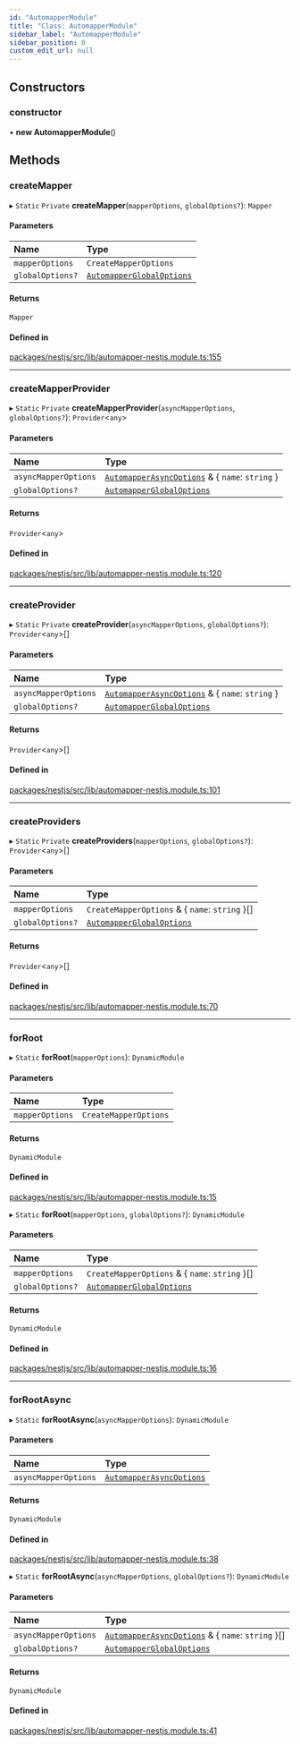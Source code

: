 ```yaml
---
id: "AutomapperModule"
title: "Class: AutomapperModule"
sidebar_label: "AutomapperModule"
sidebar_position: 0
custom_edit_url: null
---
```


## Constructors

### constructor

• **new AutomapperModule**()

## Methods

### createMapper

▸ `Static` `Private` **createMapper**(`mapperOptions`, `globalOptions?`): `Mapper`

#### Parameters

| Name | Type |
| :------ | :------ |
| `mapperOptions` | `CreateMapperOptions` |
| `globalOptions?` | [`AutomapperGlobalOptions`](../interfaces/AutomapperGlobalOptions.md) |

#### Returns

`Mapper`

#### Defined in

[packages/nestjs/src/lib/automapper-nestjs.module.ts:155](https://github.com/nartc/mapper/blob/26cdf55/packages/nestjs/src/lib/automapper-nestjs.module.ts#L155)

___

### createMapperProvider

▸ `Static` `Private` **createMapperProvider**(`asyncMapperOptions`, `globalOptions?`): `Provider`<`any`\>

#### Parameters

| Name | Type |
| :------ | :------ |
| `asyncMapperOptions` | [`AutomapperAsyncOptions`](../interfaces/AutomapperAsyncOptions.md) & { `name`: `string`  } |
| `globalOptions?` | [`AutomapperGlobalOptions`](../interfaces/AutomapperGlobalOptions.md) |

#### Returns

`Provider`<`any`\>

#### Defined in

[packages/nestjs/src/lib/automapper-nestjs.module.ts:120](https://github.com/nartc/mapper/blob/26cdf55/packages/nestjs/src/lib/automapper-nestjs.module.ts#L120)

___

### createProvider

▸ `Static` `Private` **createProvider**(`asyncMapperOptions`, `globalOptions?`): `Provider`<`any`\>[]

#### Parameters

| Name | Type |
| :------ | :------ |
| `asyncMapperOptions` | [`AutomapperAsyncOptions`](../interfaces/AutomapperAsyncOptions.md) & { `name`: `string`  } |
| `globalOptions?` | [`AutomapperGlobalOptions`](../interfaces/AutomapperGlobalOptions.md) |

#### Returns

`Provider`<`any`\>[]

#### Defined in

[packages/nestjs/src/lib/automapper-nestjs.module.ts:101](https://github.com/nartc/mapper/blob/26cdf55/packages/nestjs/src/lib/automapper-nestjs.module.ts#L101)

___

### createProviders

▸ `Static` `Private` **createProviders**(`mapperOptions`, `globalOptions?`): `Provider`<`any`\>[]

#### Parameters

| Name | Type |
| :------ | :------ |
| `mapperOptions` | `CreateMapperOptions` & { `name`: `string`  }[] |
| `globalOptions?` | [`AutomapperGlobalOptions`](../interfaces/AutomapperGlobalOptions.md) |

#### Returns

`Provider`<`any`\>[]

#### Defined in

[packages/nestjs/src/lib/automapper-nestjs.module.ts:70](https://github.com/nartc/mapper/blob/26cdf55/packages/nestjs/src/lib/automapper-nestjs.module.ts#L70)

___

### forRoot

▸ `Static` **forRoot**(`mapperOptions`): `DynamicModule`

#### Parameters

| Name | Type |
| :------ | :------ |
| `mapperOptions` | `CreateMapperOptions` |

#### Returns

`DynamicModule`

#### Defined in

[packages/nestjs/src/lib/automapper-nestjs.module.ts:15](https://github.com/nartc/mapper/blob/26cdf55/packages/nestjs/src/lib/automapper-nestjs.module.ts#L15)

▸ `Static` **forRoot**(`mapperOptions`, `globalOptions?`): `DynamicModule`

#### Parameters

| Name | Type |
| :------ | :------ |
| `mapperOptions` | `CreateMapperOptions` & { `name`: `string`  }[] |
| `globalOptions?` | [`AutomapperGlobalOptions`](../interfaces/AutomapperGlobalOptions.md) |

#### Returns

`DynamicModule`

#### Defined in

[packages/nestjs/src/lib/automapper-nestjs.module.ts:16](https://github.com/nartc/mapper/blob/26cdf55/packages/nestjs/src/lib/automapper-nestjs.module.ts#L16)

___

### forRootAsync

▸ `Static` **forRootAsync**(`asyncMapperOptions`): `DynamicModule`

#### Parameters

| Name | Type |
| :------ | :------ |
| `asyncMapperOptions` | [`AutomapperAsyncOptions`](../interfaces/AutomapperAsyncOptions.md) |

#### Returns

`DynamicModule`

#### Defined in

[packages/nestjs/src/lib/automapper-nestjs.module.ts:38](https://github.com/nartc/mapper/blob/26cdf55/packages/nestjs/src/lib/automapper-nestjs.module.ts#L38)

▸ `Static` **forRootAsync**(`asyncMapperOptions`, `globalOptions?`): `DynamicModule`

#### Parameters

| Name | Type |
| :------ | :------ |
| `asyncMapperOptions` | [`AutomapperAsyncOptions`](../interfaces/AutomapperAsyncOptions.md) & { `name`: `string`  }[] |
| `globalOptions?` | [`AutomapperGlobalOptions`](../interfaces/AutomapperGlobalOptions.md) |

#### Returns

`DynamicModule`

#### Defined in

[packages/nestjs/src/lib/automapper-nestjs.module.ts:41](https://github.com/nartc/mapper/blob/26cdf55/packages/nestjs/src/lib/automapper-nestjs.module.ts#L41)
